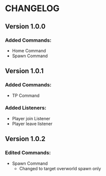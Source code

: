 # CHANGELOG 

## Version 1.0.0

### Added Commands:
- Home Command
- Spawn Command

## Version 1.0.1

### Added Commands:
- TP Command

### Added Listeners:
- Player join Listener
- Player leave listener

## Version 1.0.2

### Edited Commands:
- Spawn Command
  - Changed to target overworld spawn only